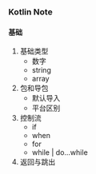 ### Kotlin Note
#### 基础
1. 基础类型
    * 数字
    * string
    * array
2. 包和导包
    * 默认导入
    * 平台区别
3. 控制流
    * if
    * when
    * for
    * while | do...while
4. 返回与跳出